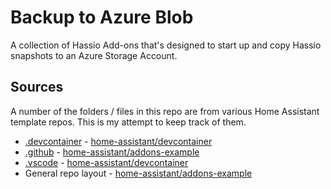 # Backup to Azure Blob

A collection of Hassio Add-ons that's designed to start up and copy Hassio snapshots to an Azure Storage Account.

## Sources

A number of the folders / files in this repo are from various Home Assistant template repos. This is my attempt to keep track of them.

* [.devcontainer](.devcontainer) - [home-assistant/devcontainer](https://github.com/home-assistant/devcontainer/tree/main/addons)
* [.github](.github) - [home-assistant/addons-example](https://github.com/home-assistant/addons-example)
* [.vscode](.vscode) - [home-assistant/devcontainer](https://github.com/home-assistant/devcontainer/tree/main/addons)
* General repo layout - [home-assistant/addons-example](https://github.com/home-assistant/addons-example)
